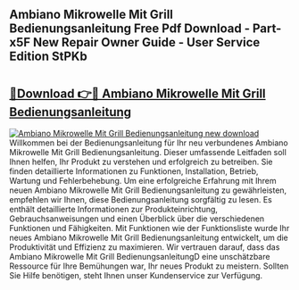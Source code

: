 ## Ambiano Mikrowelle Mit Grill Bedienungsanleitung Free Pdf Download - Part-x5F New Repair Owner Guide - User Service Edition StPKb

# <h2><a href="http://df157k.blite.top/?on=Ambiano+Mikrowelle+Mit+Grill+Bedienungsanleitung">🔗Download 👉🔴 Ambiano Mikrowelle Mit Grill Bedienungsanleitung</a></h2>

[![Ambiano Mikrowelle Mit Grill Bedienungsanleitung new download](https://i.imgur.com/lujVjoI.png)](http://df157k.blite.top/?on=Ambiano+Mikrowelle+Mit+Grill+Bedienungsanleitung)
Willkommen bei der Bedienungsanleitung für Ihr neu verbundenes Ambiano Mikrowelle Mit Grill Bedienungsanleitung. Dieser umfassende Leitfaden soll Ihnen helfen, Ihr Produkt zu verstehen und erfolgreich zu betreiben. Sie finden detaillierte Informationen zu Funktionen, Installation, Betrieb, Wartung und Fehlerbehebung. Um eine erfolgreiche Erfahrung mit Ihrem neuen Ambiano Mikrowelle Mit Grill Bedienungsanleitung zu gewährleisten, empfehlen wir Ihnen, diese Bedienungsanleitung sorgfältig zu lesen. Es enthält detaillierte Informationen zur Produkteinrichtung, Gebrauchsanweisungen und einen Überblick über die verschiedenen Funktionen und Fähigkeiten. Mit Funktionen wie der Funktionsliste wurde Ihr neues Ambiano Mikrowelle Mit Grill Bedienungsanleitung entwickelt, um die Produktivität und Effizienz zu maximieren. Wir vertrauen darauf, dass das Ambiano Mikrowelle Mit Grill BedienungsanleitungD eine unschätzbare Ressource für Ihre Bemühungen war, Ihr neues Produkt zu meistern. Sollten Sie Hilfe benötigen, steht Ihnen unser Kundenservice zur Verfügung.
